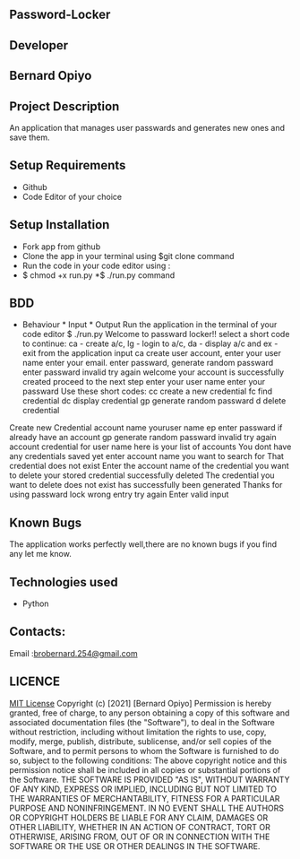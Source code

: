 ## Password-Locker
## Developer
## Bernard Opiyo
## Project Description
An application that manages user passwards and generates new ones and save them.
## Setup Requirements
* Github
* Code Editor of your choice
## Setup Installation
* Fork app from github
* Clone the app in your terminal using $git clone command
* Run the code in your code editor  using :
 * $ chmod +x run.py
 *$ ./run.py command
## BDD
* Behaviour	* Input	* Output
Run the application in the terminal of your code editor	$ ./run.py	Welcome to passward locker!!
select a short code to continue: ca - create a/c, lg - login to a/c, da - display a/c and ex - exit from the application
input ca	create user account, enter your user name enter your email.
enter passward, generate random passward
enter passward
invalid try again
welcome your account is successfully created proceed to the next step
 enter your user name
 enter your passward
 Use these short codes:
 cc create a new credential
 fc find credential
 dc display credential
 gp generate random passward
 d delete credential

Create new Credential
account name
youruser name
ep enter passward if already have an account
gp generate random passward
invalid try again
account credential for user name
here is your list of accounts
You dont have any credentials saved yet
enter account name you want to search for
That credential does not exist
Enter the account name of the credential you want to delete
your stored credential successfully deleted
The credential you want to delete does not exist
has successfully been generated
Thanks for using passward lock
wrong entry try again
Enter valid input

## Known Bugs
The application works perfectly well,there are no known bugs if you find any let me know.
## Technologies used
- Python
## Contacts:
Email :brobernard.254@gmail.com
## LICENCE
[MIT License](https://choosealicense.com/licenses/mit/)
Copyright (c) [2021] [Bernard Opiyo]
Permission is hereby granted, free of charge, to any person obtaining a copy
of this software and associated documentation files (the "Software"), to deal
in the Software without restriction, including without limitation the rights
to use, copy, modify, merge, publish, distribute, sublicense, and/or sell
copies of the Software, and to permit persons to whom the Software is
furnished to do so, subject to the following conditions:
The above copyright notice and this permission notice shall be included in all
copies or substantial portions of the Software.
THE SOFTWARE IS PROVIDED "AS IS", WITHOUT WARRANTY OF ANY KIND, EXPRESS OR
IMPLIED, INCLUDING BUT NOT LIMITED TO THE WARRANTIES OF MERCHANTABILITY,
FITNESS FOR A PARTICULAR PURPOSE AND NONINFRINGEMENT. IN NO EVENT SHALL THE
AUTHORS OR COPYRIGHT HOLDERS BE LIABLE FOR ANY CLAIM, DAMAGES OR OTHER
LIABILITY, WHETHER IN AN ACTION OF CONTRACT, TORT OR OTHERWISE, ARISING FROM,
OUT OF OR IN CONNECTION WITH THE SOFTWARE OR THE USE OR OTHER DEALINGS IN THE
SOFTWARE.
